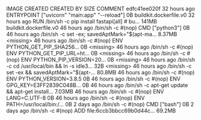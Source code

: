 IMAGE CREATED CREATED BY SIZE COMMENT
edfc41ee020f 32 hours ago ENTRYPOINT ["uvicorn" "main:app" "--reload"] 0B buildkit.dockerfile.v0
<missing> 32 hours ago RUN /bin/sh -c pip install fastapi[all] # bu… 141MB buildkit.dockerfile.v0
<missing> 46 hours ago /bin/sh -c #(nop) CMD ["python3"] 0B
<missing> 46 hours ago /bin/sh -c set -ex; savedAptMark="$(apt-ma…   8.37MB
<missing>           46 hours ago        /bin/sh -c #(nop)  ENV PYTHON_GET_PIP_SHA256…   0B
<missing>           46 hours ago        /bin/sh -c #(nop)  ENV PYTHON_GET_PIP_URL=ht…   0B
<missing>           46 hours ago        /bin/sh -c #(nop)  ENV PYTHON_PIP_VERSION=20…   0B
<missing>           46 hours ago        /bin/sh -c cd /usr/local/bin  && ln -s idle3…   32B
<missing>           46 hours ago        /bin/sh -c set -ex   && savedAptMark="$(apt-… 80.8MB
<missing> 46 hours ago /bin/sh -c #(nop) ENV PYTHON_VERSION=3.8.5 0B
<missing> 46 hours ago /bin/sh -c #(nop) ENV GPG_KEY=E3FF2839C048B… 0B
<missing> 46 hours ago /bin/sh -c apt-get update && apt-get install… 7.03MB
<missing> 46 hours ago /bin/sh -c #(nop) ENV LANG=C.UTF-8 0B
<missing> 46 hours ago /bin/sh -c #(nop) ENV PATH=/usr/local/bin:/… 0B
<missing> 2 days ago /bin/sh -c #(nop) CMD ["bash"] 0B
<missing> 2 days ago /bin/sh -c #(nop) ADD file:6ccb3bbcc69b0d44c… 69.2MB
